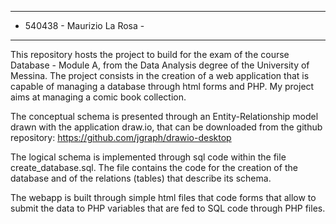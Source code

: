 -----------------------------
- 540438 - Maurizio La Rosa -
-----------------------------

This repository hosts the project to build for the exam of the course Database - Module A, from the Data Analysis degree of the University of Messina.
The project consists in the creation of a web application that is capable of managing a database through html forms and PHP.
My project aims at managing a comic book collection. 

The conceptual schema is presented through an Entity-Relationship model drawn with the application draw.io, that can be downloaded from the github repository: https://github.com/jgraph/drawio-desktop

The logical schema is implemented through sql code within the file create_database.sql. The file contains the code for the creation of the database and of the relations (tables) that describe its schema.

The webapp is built through simple html files that code forms that allow to submit the data to PHP variables that are fed to SQL code through PHP files.

